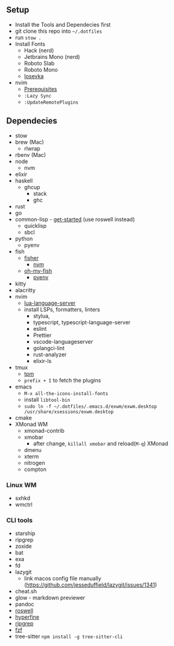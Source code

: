 ## Setup
- Install the Tools and Dependecies first
 - git clone this repo into `~/.dotfiles`
- run `stow .`
- Install Fonts
	- Hack (nerd)
	- Jetbrains Mono (nerd)
	- Roboto Slab
	- Roboto Mono
	- [Iosevka](https://github.com/be5invis/Iosevka)
- nvim
	- [Prerequisites](https://github.com/neovim/neovim/wiki/Building-Neovim#build-prerequisites)
	- `:Lazy Sync`
	- `:UpdateRemotePlugins`

## Dependecies
- stow
- brew (Mac)
	- rlwrap
- rbenv (Mac)
- node
	- nvm
- elixir
- haskell
    - ghcup
        - stack
        - ghc
- rust
- go
- common-lisp - [get-started](https://lisp-lang.org/learn/getting-started/) (use roswell instead)
	- quicklisp
	- sbcl
- python
	- pyenv
- fish
	- [fisher](https://github.com/jorgebucaran/fisher)
		- [nvm](https://github.com/jorgebucaran/nvm.fish)
	- [oh-my-fish](https://github.com/oh-my-fish/oh-my-fish)
		- [pyenv](https://github.com/oh-my-fish/plugin-pyenv)
- kitty
- alacritty
- nvim
	- [lua-language-server](https://github.com/sumneko/lua-language-server/wiki/Getting-Started)
	- install LSPs, formatters, linters
		- stylua,
		- typescript, typescript-language-server
		- eslint
		- Prettier
		- vscode-languageserver
		- golangci-lint
		- rust-analyzer
		- elixir-ls
- tmux
	- [tpm](https://github.com/tmux-plugins/tpm)
	- `prefix + I` to fetch the plugins
- emacs
	- `M-x all-the-icons-install-fonts`
    - install `libtool-bin`
    - `sudo ln -f ~/.dotfiles/.emacs.d/exwm/exwm.desktop /usr/share/xsessions/exwm.desktop`
- cmake
- XMonad WM
    - xmonad-contrib
    - xmobar
        - after change, `killall xmobar` and reload(`M-q`) XMonad
    - dmenu
    - xterm
    - nitrogen
    - compton

### Linux WM
- sxhkd
- wmctrl

### CLI tools
- starship
- ripgrep
- zoxide
- bat
- exa
- fd
- lazygit
	- link macos config file manually (https://github.com/jesseduffield/lazygit/issues/1341)
- cheat.sh
- glow - markdown previewer
- pandoc
- [roswell](https://github.com/roswell/roswell)
- [hyperfine](https://github.com/sharkdp/hyperfine)
- [ripgrep](https://github.com/BurntSushi/ripgrep#installation)
- [fzf](https://github.com/junegunn/fzf)
- tree-sitter `npm install -g tree-sitter-cli`
